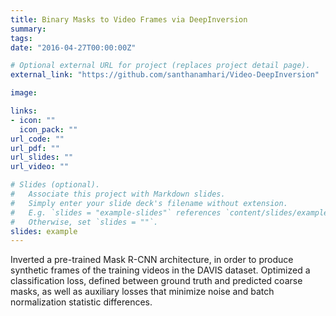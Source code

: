 ```yaml
---
title: Binary Masks to Video Frames via DeepInversion
summary: 
tags:
date: "2016-04-27T00:00:00Z"

# Optional external URL for project (replaces project detail page).
external_link: "https://github.com/santhanamhari/Video-DeepInversion"

image:

links:
- icon: ""
  icon_pack: ""
url_code: ""
url_pdf: ""
url_slides: ""
url_video: ""

# Slides (optional).
#   Associate this project with Markdown slides.
#   Simply enter your slide deck's filename without extension.
#   E.g. `slides = "example-slides"` references `content/slides/example-slides.md`.
#   Otherwise, set `slides = ""`.
slides: example
---
```


Inverted a pre-trained Mask R-CNN architecture, in order to produce synthetic frames of the training videos in the DAVIS dataset. Optimized a classification loss, defined between ground truth and predicted coarse masks, as well as auxiliary losses that minimize noise and batch normalization statistic differences.

